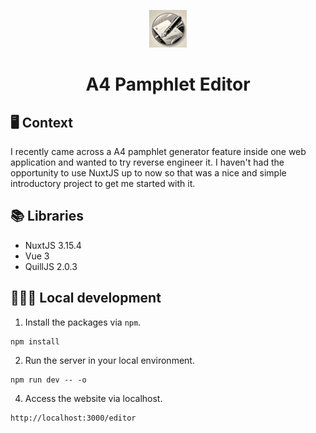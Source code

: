 <p align="center">
  <a href="https://quill-on-nuxtjs.vercel.app/editor">
    <img src="docs/logo.webp" width="60" />
  </a>
</p>
<h1 align="center">
  A4 Pamphlet Editor
</h1>

## 🖥 Context

I recently came across a A4 pamphlet generator feature inside one web application and wanted to try reverse engineer it. 
I haven't had the opportunity to use NuxtJS up to now so that was a nice and simple introductory project to get me started with it.

## 📚 Libraries
- NuxtJS 3.15.4
- Vue 3
- QuillJS 2.0.3

## 👨🏻‍💻 Local development

1. Install the packages via `npm`.

```
npm install
```

2. Run the server in your local environment.

```
npm run dev -- -o
```

4.  Access the website via localhost.

```
http://localhost:3000/editor
```


